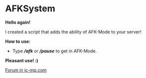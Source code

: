 # AFKSystem
**Hello again!**

I created a script that adds the ability of AFK-Mode to your server!

**How to use:**
* Type ***/afk*** or ***/pause*** to get in AFK-Mode.

**Pleasant use! :)**

[Forum in jc-mp.com](https://www.jc-mp.com/forums/index.php/topic,6086.0.html)
